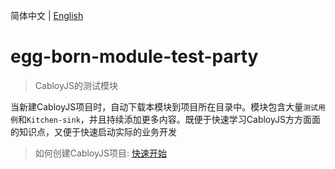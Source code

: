 简体中文 | [English](./README.md)

# egg-born-module-test-party

> CabloyJS的测试模块

当新建CabloyJS项目时，自动下载本模块到项目所在目录中。模块包含大量`测试用例`和`Kitchen-sink`，并且持续添加更多内容。既便于快速学习CabloyJS方方面面的知识点，又便于快速启动实际的业务开发

> 如何创建CabloyJS项目: [快速开始](https://cabloy.com/zh-cn/articles/guide-quick-start.html)
